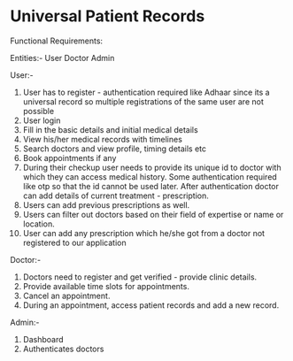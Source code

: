 # Universal Patient Records

Functional Requirements:

Entities:-
User
Doctor
Admin

User:-
1. User has to register - authentication required like Adhaar since its a universal record so multiple registrations of the same user are not possible
2. User login
3. Fill in the basic details and initial medical details
4. View his/her medical records with timelines
5. Search doctors and view profile, timing details etc
6. Book appointments if any
7. During their checkup user needs to provide its unique id to doctor with which they can access medical history. Some authentication required like otp so that the id cannot be used later. After authentication doctor can add details of current treatment - prescription.
8. Users can add previous prescriptions as well.
9. Users can filter out doctors based on their field of expertise or name or location.
10. User can add any prescription which he/she got from a doctor not registered to  our application


Doctor:-
1. Doctors need to register and get verified - provide clinic details.
2. Provide available time slots for appointments.
3. Cancel an appointment.
4. During an appointment, access patient records and add a new record.


Admin:-
1. Dashboard
2. Authenticates doctors
